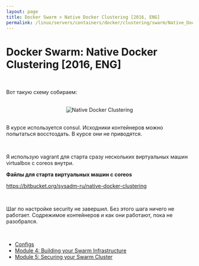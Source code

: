 ```yaml
---
layout: page
title: Docker Swarm > Native Docker Clustering [2016, ENG]
permalink: /linux/servers/containers/docker/clustering/swarm/Native_Docker_Clustering/
---
```


# Docker Swarm: Native Docker Clustering [2016, ENG]

<br/>

Вот такую схему собираем:

<br/>

<div align="center">
    <img src="//files.sysadm.ru/img/linux/servers/containers/docker/clustering/swarm/native-docker-clustering/pic1.png" border="0" alt="Native Docker Clustering">
</div>

<br/>


В курсе используется consul. Исходники контейнеров можно попытаться восстоздать. В курсе они не приводятся.

<br/>


Я использую vagrant для старта сразу нескольких виртуальных машин virtualbox с coreos внутри.


**Файлы для старта виртуальных машин с coreos**

https://bitbucket.org/sysadm-ru/native-docker-clustering

<br/>

Шаг по настройке security не завершил. Без этого шага ничего не работает. Содрежимое контейнеров и как они работают, пока не разобрался.

<br/>

<ul>
    <li>
        <a href="/linux/servers/containers/docker/clustering/swarm/Native_Docker_Clustering/configs/">Configs</a>
    </li>
    <li>
        <a href="/linux/servers/containers/docker/clustering/swarm/Native_Docker_Clustering/Building_Your_Swarm_Infrastructure/">Module 4: Building your Swarm Infrastructure</a>
    </li>
    <li>
        <a href="/linux/servers/containers/docker/clustering/swarm/Native_Docker_Clustering/Securing_your_Swarm_Cluster/">Module 5: Securing your Swarm Cluster</a>
    </li>
</ul>
